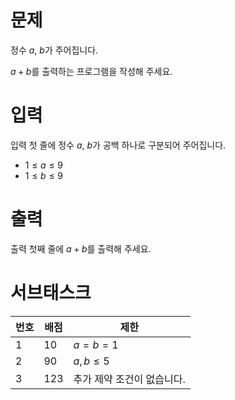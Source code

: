 # 문제

정수 $a$, $b$가 주어집니다.

$a + b$를 출력하는 프로그램을 작성해 주세요.

# 입력

입력 첫 줄에 정수 $a$, $b$가 공백 하나로 구분되어 주어집니다.

* $1 \le a \le 9$
* $1 \le b \le 9$

# 출력

출력 첫째 줄에 $a + b$를 출력해 주세요.

# 서브태스크

| 번호 | 배점 | 제한 |
| ---- | ---- | --------- |
| 1    | 10   | $a = b = 1$ |
| 2    | 90   | $a, b \le 5$ |
| 3    | 123  | 추가 제약 조건이 없습니다. |
